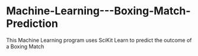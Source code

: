 # Machine-Learning---Boxing-Match-Prediction
This Machine Learning program uses SciKit Learn to predict the outcome of a Boxing Match
